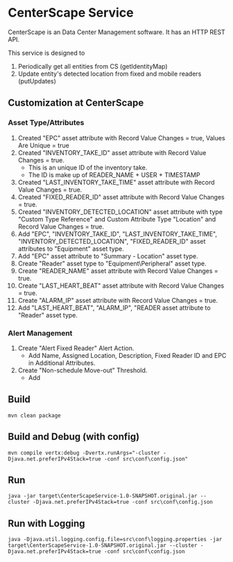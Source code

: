 # CenterScape Service

CenterScape is an Data Center Management software. It has an HTTP REST API.

This service is designed to
1. Periodically get all entities from CS (getIdentityMap)
1. Update entity's detected location from fixed and mobile readers (putUpdates)

## Customization at CenterScape

### Asset Type/Attributes
1. Created "EPC" asset attribute with Record Value Changes = true, Values Are Unique = true
1. Created "INVENTORY_TAKE_ID" asset attribute with Record Value Changes = true.
    * This is an unique ID of the inventory take.
    * The ID is make up of READER_NAME + USER + TIMESTAMP
1. Created "LAST_INVENTORY_TAKE_TIME" asset attribute  with Record Value Changes = true.
1. Created "FIXED_READER_ID" asset attribute with Record Value Changes = true.
1. Created "INVENTORY_DETECTED_LOCATION" asset attribute with type "Custom Type Reference" and Custom Attribute Type "Location" and Record Value Changes = true.
1. Add "EPC", "INVENTORY_TAKE_ID", "LAST_INVENTORY_TAKE_TIME", "INVENTORY_DETECTED_LOCATION", "FIXED_READER_ID" asset attributes to "Equipment" asset type.
1. Add "EPC" asset attribute to "Summary - Location" asset type.
1. Create "Reader" asset type to "Equipment\Peripheral" asset type.
1. Create "READER_NAME" asset attribute with Record Value Changes = true.
1. Create "LAST_HEART_BEAT" asset attribute with Record Value Changes = true.
1. Create "ALARM_IP" asset attribute with Record Value Changes = true.
1. Add "LAST_HEART_BEAT", "ALARM_IP", "READER asset attribute to "Reader" asset type.

### Alert Management
1. Create "Alert Fixed Reader" Alert Action.
    * Add Name, Assigned Location, Description, Fixed Reader ID and EPC in Additional Attributes.
2. Create "Non-schedule Move-out" Threshold.
    * Add


## Build

```
mvn clean package
```

## Build and Debug (with config)

```
mvn compile vertx:debug -Dvertx.runArgs="-cluster -Djava.net.preferIPv4Stack=true -conf src\conf\config.json"
```

## Run

```
java -jar target\CenterScapeService-1.0-SNAPSHOT.original.jar --cluster -Djava.net.preferIPv4Stack=true -conf src\conf\config.json
```
## Run with Logging

```
java -Djava.util.logging.config.file=src\conf\logging.properties -jar target\CenterScapeService-1.0-SNAPSHOT.original.jar --cluster -Djava.net.preferIPv4Stack=true -conf src\conf\config.json
```
